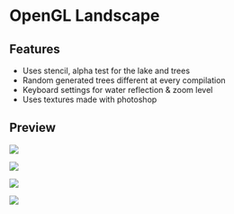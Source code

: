 # OpenGL Landscape

## Features

- Uses stencil, alpha test for the lake and trees
- Random generated trees different at every compilation
- Keyboard settings for water reflection & zoom level
- Uses textures made with photoshop

## Preview

![](https://i.imgur.com/eQScRCs.jpg)

![](https://i.imgur.com/gFiXOCI.jpg)

![](https://i.imgur.com/iZTz8OJ.jpg)

![](https://i.imgur.com/5StzaY4.jpg)
